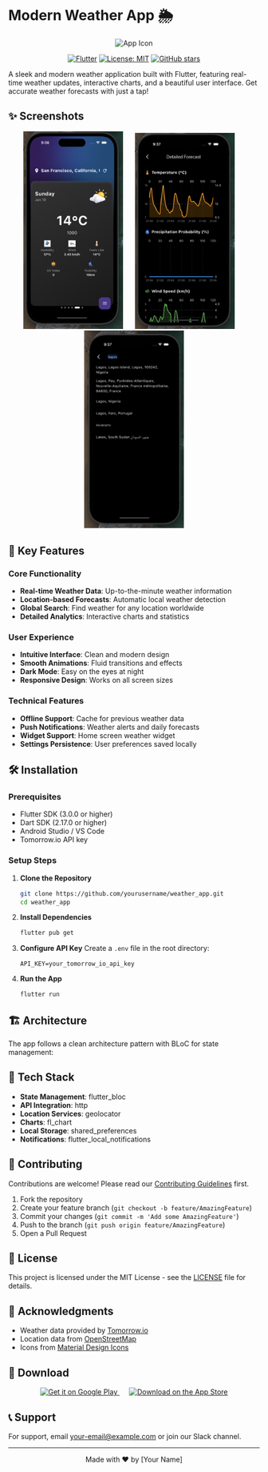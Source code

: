 # Modern Weather App 🌦️

<p align="center">
  <img src="screenshots/app_icon.png" width="100" alt="App Icon"/>
</p>

<p align="center">
  <a href="https://flutter.dev"><img src="https://img.shields.io/badge/Flutter-3.0.0-blue.svg" alt="Flutter"></a>
  <a href="https://opensource.org/licenses/MIT"><img src="https://img.shields.io/badge/license-MIT-purple.svg" alt="License: MIT"></a>
  <a href="https://github.com/yourusername/weather_app/stargazers"><img src="https://img.shields.io/github/stars/yourusername/weather_app" alt="GitHub stars"></a>
</p>

A sleek and modern weather application built with Flutter, featuring real-time weather updates, interactive charts, and a beautiful user interface. Get accurate weather forecasts with just a tap!

## ✨ Screenshots

<p align="center">
  <img src="screenshots/home_screen.png" width="200" alt="Home Screen"/>
  &nbsp;&nbsp;&nbsp;&nbsp;
  <img src="screenshots/details_screen.png" width="200" alt="Details Screen"/>
  &nbsp;&nbsp;&nbsp;&nbsp;
  <img src="screenshots/search_screen.png" width="200" alt="Search Screen"/>
</p>

## 🚀 Key Features

### Core Functionality
- **Real-time Weather Data**: Up-to-the-minute weather information
- **Location-based Forecasts**: Automatic local weather detection
- **Global Search**: Find weather for any location worldwide
- **Detailed Analytics**: Interactive charts and statistics

### User Experience
- **Intuitive Interface**: Clean and modern design
- **Smooth Animations**: Fluid transitions and effects
- **Dark Mode**: Easy on the eyes at night
- **Responsive Design**: Works on all screen sizes

### Technical Features
- **Offline Support**: Cache for previous weather data
- **Push Notifications**: Weather alerts and daily forecasts
- **Widget Support**: Home screen weather widget
- **Settings Persistence**: User preferences saved locally

## 🛠️ Installation

### Prerequisites
- Flutter SDK (3.0.0 or higher)
- Dart SDK (2.17.0 or higher)
- Android Studio / VS Code
- Tomorrow.io API key

### Setup Steps

1. **Clone the Repository**
   ```bash
   git clone https://github.com/yourusername/weather_app.git
   cd weather_app
   ```

2. **Install Dependencies**
   ```bash
   flutter pub get
   ```

3. **Configure API Key**
   Create a `.env` file in the root directory:
   ```env
   API_KEY=your_tomorrow_io_api_key
   ```

4. **Run the App**
   ```bash
   flutter run
   ```

## 🏗️ Architecture

The app follows a clean architecture pattern with BLoC for state management:

## 📱 Tech Stack

- **State Management**: flutter_bloc
- **API Integration**: http
- **Location Services**: geolocator
- **Charts**: fl_chart
- **Local Storage**: shared_preferences
- **Notifications**: flutter_local_notifications

## 🤝 Contributing

Contributions are welcome! Please read our [Contributing Guidelines](CONTRIBUTING.md) first.

1. Fork the repository
2. Create your feature branch (`git checkout -b feature/AmazingFeature`)
3. Commit your changes (`git commit -m 'Add some AmazingFeature'`)
4. Push to the branch (`git push origin feature/AmazingFeature`)
5. Open a Pull Request

## 📄 License

This project is licensed under the MIT License - see the [LICENSE](LICENSE) file for details.

## 🙏 Acknowledgments

- Weather data provided by [Tomorrow.io](https://www.tomorrow.io)
- Location data from [OpenStreetMap](https://www.openstreetmap.org)
- Icons from [Material Design Icons](https://material.io/icons)

## 📱 Download

<p align="center">
  <a href="[Play Store Link]">
    <img src="screenshots/google-play-badge.png" width="200" alt="Get it on Google Play"/>
  </a>
  &nbsp;&nbsp;&nbsp;&nbsp;
  <a href="[App Store Link]">
    <img src="screenshots/app-store-badge.png" width="200" alt="Download on the App Store"/>
  </a>
</p>

## 📞 Support

For support, email your-email@example.com or join our Slack channel.

---

<p align="center">
  Made with ❤️ by [Your Name]
</p>